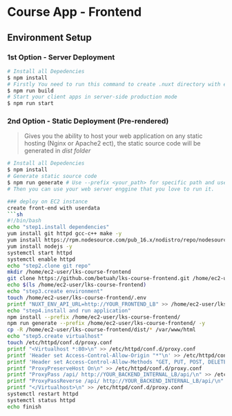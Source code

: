 # Course App - Frontend

## Environment Setup
### 1st Option - Server Deployment
```sh
# Install all Depedencies
$ npm install
# Firstly You need to run this command to create .nuxt directory with everything inside ready to start
$ npm run build 
# Start your client apps in server-side production mode
$ npm run start 
```

### 2nd Option - Static Deployment (Pre-rendered)
> Gives you the ability to host your web application on any static hosting (Nginx or Apache2 ect), the static source code will be generated in *dist folder*

```sh
# Install all Depedencies
$ npm install
# Generate static source code
$ npm run generate # Use --prefix <your_path> for specific path and use --quite or --slient for suppressing the output of npm
# Then you can use your web server enggine that you love to run it.

### deploy on EC2 instance
create front-end with userdata
```sh
#!/bin/bash
echo "step1.install dependencies"
yum install git httpd gcc-c++ make -y
yum install https://rpm.nodesource.com/pub_16.x/nodistro/repo/nodesource-release-nodistro-1.noarch.rpm -y
yum install nodejs -y
systemctl start httpd
systemctl enable httpd
echo "step2.clone git repo"
mkdir /home/ec2-user/lks-course-frontend
git clone https://github.com/betuah/lks-course-frontend.git /home/ec2-user/lks-course-frontend
echo $(ls /home/ec2-user/lks-course-frontend)
echo "step3.create environment"
touch /home/ec2-user/lks-course-frontend/.env
printf "NUXT_ENV_API_URL=http://YOUR_FRONTEND_LB" >> /home/ec2-user/lks-course-frontend/.env
echo "step4.install and run application"
npm install --prefix /home/ec2-user/lks-course-frontend/
npm run generate --prefix /home/ec2-user/lks-course-frontend/ -y
cp -R /home/ec2-user/lks-course-frontend/dist/* /var/www/html
echo "step5.create virtualhost"
touch /etc/httpd/conf.d/proxy.conf
printf "<Virtualhost *:80>\n" >> /etc/httpd/conf.d/proxy.conf
printf 'Header set Access-Control-Allow-Origin "*"\n' >> /etc/httpd/conf.d/proxy.conf
printf 'Header set Access-Control-Allow-Methods "GET, PUT, POST, DELETE, PATCH"\n' >> /etc/httpd/conf.d/proxy.conf
printf "ProxyPreserveHost On\n" >> /etc/httpd/conf.d/proxy.conf
printf "ProxyPass /api/ http://YOUR_BACKEND_INTERNAL_LB/api/\n" >> /etc/httpd/conf.d/proxy.conf
printf "ProxyPassReverse /api/ http://YOUR_BACKEND_INTERNAL_LB/api/\n" >> /etc/httpd/conf.d/proxy.conf
printf "</Virtualhost>\n" >> /etc/httpd/conf.d/proxy.conf
systemctl restart httpd
systemctl status httpd
echo finish
```
